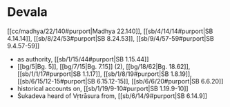 # Devala

[[cc/madhya/22/140#purport|Madhya 22.140]], [[sb/4/14/14#purport|SB 4.14.14]], [[sb/8/24/53#purport|SB 8.24.53]], [[sb/9/4/57-59#purport|SB 9.4.57-59]]

* as authority, [[sb/1/15/44#purport|SB 1.15.44]]
*  [[bg/5|Bg. 5]], [[bg/7/15|Bg. 7.15]] (2), [[bg/18/62|Bg. 18.62]], [[sb/1/1/17#purport|SB 1.1.17]], [[sb/1/8/19#purport|SB 1.8.19]], [[sb/6/15/12-15#purport|SB 6.15.12-15]], [[sb/6/6/20#purport|SB 6.6.20]]
* historical accounts on, [[sb/1/19/9-10#purport|SB 1.19.9-10]]
* Śukadeva heard of Vṛtrāsura from, [[sb/6/14/9#purport|SB 6.14.9]]
